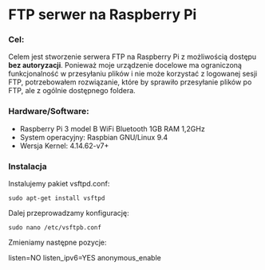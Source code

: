 # FTP serwer na Raspberry Pi

### Cel:
Celem jest stworzenie serwera FTP na Raspberry Pi z możliwością dostępu __bez autoryzacji__.
Ponieważ moje urządzenie docelowe ma ograniczoną funkcjonalność w przesyłaniu plików i nie może korzystać z logowanej sesji FTP,
potrzebowałem rozwiązanie, które by sprawiło przesyłanie plików po FTP, ale z ogólnie dostępnego foldera.

### Hardware/Software:
* Raspberry Pi 3 model B WiFi Bluetooth 1GB RAM 1,2GHz
* System operacyjny: Raspbian GNU/Linux 9.4
* Wersja Kernel: 4.14.62-v7+

### Instalacja
Instalujemy pakiet vsftpd.conf:

    sudo apt-get install vsftpd
    
Dalej przeprowadzamy konfigurację:

    sudo nano /etc/vsftpb.conf
    
Zmieniamy następne pozycje:

   listen=NO
   listen_ipv6=YES
   anonymous_enable
   

 


